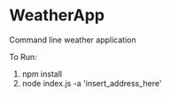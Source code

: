 # WeatherApp
Command line weather application

To Run: 
1) npm install
2) node index.js -a 'insert_address_here'
